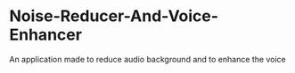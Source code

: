 # Noise-Reducer-And-Voice-Enhancer
An application made to reduce audio background and to enhance the voice
